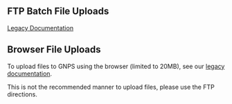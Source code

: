 
## FTP Batch File Uploads

[Legacy Documentation](https://bix-lab.ucsd.edu/display/PS/ProteoSAFe+FTP)


## Browser File Uploads

To upload files to GNPS using the browser (limited to 20MB), see our [legacy documentation](https://bix-lab.ucsd.edu/display/Public/Drag+And+Drop+File+Upload).

This is not the recommended manner to upload files, please use the FTP directions. 
